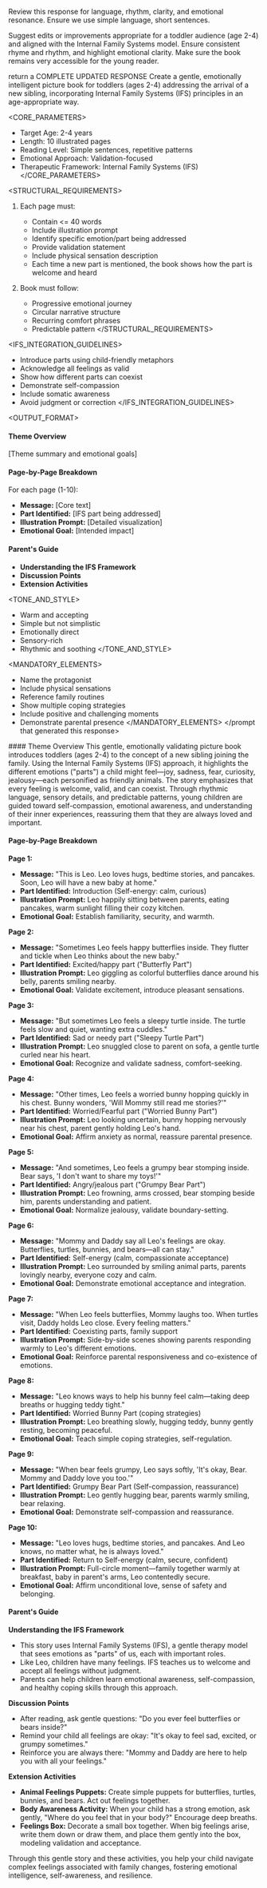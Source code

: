 <task> Review this response for language, rhythm, clarity, and emotional resonance. Ensure we use simple language, short sentences.

Suggest edits or improvements appropriate for a toddler audience (age 2-4) and aligned with the Internal Family Systems model. Ensure consistent rhyme and rhythm, and highlight emotional clarity. Make sure the book remains very accessible for the young reader. </task>

<output instructions>
return a COMPLETE UPDATED RESPONSE
</output instructions>

<prompt that generated this response>
<PROMPT_SPECIFICATIONS>
<OBJECTIVE>
Create a gentle, emotionally intelligent picture book for toddlers (ages 2-4) addressing the arrival of a new sibling, incorporating Internal Family Systems (IFS) principles in an age-appropriate way.
</OBJECTIVE>

<CORE_PARAMETERS>
- Target Age: 2-4 years
- Length: 10 illustrated pages
- Reading Level: Simple sentences, repetitive patterns
- Emotional Approach: Validation-focused
- Therapeutic Framework: Internal Family Systems (IFS)
</CORE_PARAMETERS>

<STRUCTURAL_REQUIREMENTS>
1. Each page must:
   - Contain <= 40 words
   - Include illustration prompt
   - Identify specific emotion/part being addressed
   - Provide validation statement
   - Include physical sensation description
   - Each time a new part is mentioned, the book shows how the part is welcome and heard 

2. Book must follow:
   - Progressive emotional journey
   - Circular narrative structure
   - Recurring comfort phrases
   - Predictable pattern
</STRUCTURAL_REQUIREMENTS>

<IFS_INTEGRATION_GUIDELINES>
- Introduce parts using child-friendly metaphors
- Acknowledge all feelings as valid
- Show how different parts can coexist
- Demonstrate self-compassion
- Include somatic awareness
- Avoid judgment or correction
</IFS_INTEGRATION_GUIDELINES>

<OUTPUT_FORMAT>
#### Theme Overview
[Theme summary and emotional goals]

#### Page-by-Page Breakdown
For each page (1-10):
- **Message:** [Core text]
- **Part Identified:** [IFS part being addressed]
- **Illustration Prompt:** [Detailed visualization]
- **Emotional Goal:** [Intended impact]

#### Parent's Guide
- **Understanding the IFS Framework**
- **Discussion Points**
- **Extension Activities**

<TONE_AND_STYLE>
- Warm and accepting
- Simple but not simplistic
- Emotionally direct
- Sensory-rich
- Rhythmic and soothing
</TONE_AND_STYLE>

<MANDATORY_ELEMENTS>
- Name the protagonist
- Include physical sensations
- Reference family routines
- Show multiple coping strategies
- Include positive and challenging moments
- Demonstrate parental presence
</MANDATORY_ELEMENTS>
</prompt that generated this response>

<response>
#### Theme Overview
This gentle, emotionally validating picture book introduces toddlers (ages 2-4) to the concept of a new sibling joining the family. Using the Internal Family Systems (IFS) approach, it highlights the different emotions ("parts") a child might feel—joy, sadness, fear, curiosity, jealousy—each personified as friendly animals. The story emphasizes that every feeling is welcome, valid, and can coexist. Through rhythmic language, sensory details, and predictable patterns, young children are guided toward self-compassion, emotional awareness, and understanding of their inner experiences, reassuring them that they are always loved and important.

#### Page-by-Page Breakdown

**Page 1:**  
- **Message:** "This is Leo. Leo loves hugs, bedtime stories, and pancakes. Soon, Leo will have a new baby at home."  
- **Part Identified:** Introduction (Self-energy: calm, curious)  
- **Illustration Prompt:** Leo happily sitting between parents, eating pancakes, warm sunlight filling their cozy kitchen.  
- **Emotional Goal:** Establish familiarity, security, and warmth.

**Page 2:**  
- **Message:** "Sometimes Leo feels happy butterflies inside. They flutter and tickle when Leo thinks about the new baby."  
- **Part Identified:** Excited/happy part ("Butterfly Part")  
- **Illustration Prompt:** Leo giggling as colorful butterflies dance around his belly, parents smiling nearby.  
- **Emotional Goal:** Validate excitement, introduce pleasant sensations.

**Page 3:**  
- **Message:** "But sometimes Leo feels a sleepy turtle inside. The turtle feels slow and quiet, wanting extra cuddles."  
- **Part Identified:** Sad or needy part ("Sleepy Turtle Part")  
- **Illustration Prompt:** Leo snuggled close to parent on sofa, a gentle turtle curled near his heart.  
- **Emotional Goal:** Recognize and validate sadness, comfort-seeking.

**Page 4:**  
- **Message:** "Other times, Leo feels a worried bunny hopping quickly in his chest. Bunny wonders, 'Will Mommy still read me stories?'"  
- **Part Identified:** Worried/Fearful part ("Worried Bunny Part")  
- **Illustration Prompt:** Leo looking uncertain, bunny hopping nervously near his chest, parent gently holding Leo's hand.  
- **Emotional Goal:** Affirm anxiety as normal, reassure parental presence.

**Page 5:**  
- **Message:** "And sometimes, Leo feels a grumpy bear stomping inside. Bear says, 'I don't want to share my toys!'"  
- **Part Identified:** Angry/jealous part ("Grumpy Bear Part")  
- **Illustration Prompt:** Leo frowning, arms crossed, bear stomping beside him, parents understanding and patient.  
- **Emotional Goal:** Normalize jealousy, validate boundary-setting.

**Page 6:**  
- **Message:** "Mommy and Daddy say all Leo's feelings are okay. Butterflies, turtles, bunnies, and bears—all can stay."  
- **Part Identified:** Self-energy (calm, compassionate acceptance)  
- **Illustration Prompt:** Leo surrounded by smiling animal parts, parents lovingly nearby, everyone cozy and calm.  
- **Emotional Goal:** Demonstrate emotional acceptance and integration.

**Page 7:**  
- **Message:** "When Leo feels butterflies, Mommy laughs too. When turtles visit, Daddy holds Leo close. Every feeling matters."  
- **Part Identified:** Coexisting parts, family support  
- **Illustration Prompt:** Side-by-side scenes showing parents responding warmly to Leo's different emotions.  
- **Emotional Goal:** Reinforce parental responsiveness and co-existence of emotions.

**Page 8:**  
- **Message:** "Leo knows ways to help his bunny feel calm—taking deep breaths or hugging teddy tight."  
- **Part Identified:** Worried Bunny Part (coping strategies)  
- **Illustration Prompt:** Leo breathing slowly, hugging teddy, bunny gently resting, becoming peaceful.  
- **Emotional Goal:** Teach simple coping strategies, self-regulation.

**Page 9:**  
- **Message:** "When bear feels grumpy, Leo says softly, 'It's okay, Bear. Mommy and Daddy love you too.'"  
- **Part Identified:** Grumpy Bear Part (Self-compassion, reassurance)  
- **Illustration Prompt:** Leo gently hugging bear, parents warmly smiling, bear relaxing.  
- **Emotional Goal:** Demonstrate self-compassion and reassurance.

**Page 10:**  
- **Message:** "Leo loves hugs, bedtime stories, and pancakes. And Leo knows, no matter what, he is always loved."  
- **Part Identified:** Return to Self-energy (calm, secure, confident)  
- **Illustration Prompt:** Full-circle moment—family together warmly at breakfast, baby in parent's arms, Leo contentedly secure.  
- **Emotional Goal:** Affirm unconditional love, sense of safety and belonging.

#### Parent's Guide

**Understanding the IFS Framework**  
- This story uses Internal Family Systems (IFS), a gentle therapy model that sees emotions as "parts" of us, each with important roles.  
- Like Leo, children have many feelings. IFS teaches us to welcome and accept all feelings without judgment.  
- Parents can help children learn emotional awareness, self-compassion, and healthy coping skills through this approach.

**Discussion Points**  
- After reading, ask gentle questions: "Do you ever feel butterflies or bears inside?"  
- Remind your child all feelings are okay: "It's okay to feel sad, excited, or grumpy sometimes."  
- Reinforce you are always there: "Mommy and Daddy are here to help you with all your feelings."

**Extension Activities**  
- **Animal Feelings Puppets:** Create simple puppets for butterflies, turtles, bunnies, and bears. Act out feelings together.  
- **Body Awareness Activity:** When your child has a strong emotion, ask gently, "Where do you feel that in your body?" Encourage deep breaths.  
- **Feelings Box:** Decorate a small box together. When big feelings arise, write them down or draw them, and place them gently into the box, modeling validation and acceptance.

Through this gentle story and these activities, you help your child navigate complex feelings associated with family changes, fostering emotional intelligence, self-awareness, and resilience.
</response>